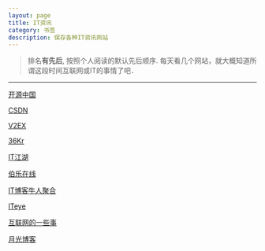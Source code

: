 ```yaml
---
layout: page
title: IT资讯
category: 书签
description: 保存各种IT资讯网站
---
```


> 排名**有先后**, 按照个人阅读的默认先后顺序.
> 每天看几个网站，就大概知道所谓这段时间互联网或IT的事情了吧．

-----

[开源中国](http://www.oschina.net/)

[CSDN](http://www.csdn.net/)

[V2EX](http://www.v2ex.com/)

[36Kr](http://www.36kr.com/)

[IT江湖](http://www.itjhwd.com/)

[伯乐在线](http://blog.jobbole.com/)

[IT博客牛人聚合](http://www.udpwork.com/)

[ITeye](http://www.iteye.com/)

[互联网的一些事](http://www.yixieshi.com/)

[月光博客](http://www.williamlong.info/)
